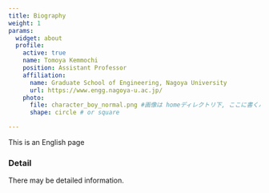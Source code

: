 ```yaml
---
title: Biography
weight: 1
params: 
  widget: about
  profile: 
    active: true
    name: Tomoya Kemmochi
    position: Assistant Professor
    affiliation: 
      name: Graduate School of Engineering, Nagoya University
      url: https://www.engg.nagoya-u.ac.jp/
    photo: 
      file: character_boy_normal.png #画像は homeディレクトリ下, ここに書くパスはhome以下の相対パス
      shape: circle # or square

---
```

This is an English page

### Detail

There may be detailed information.
